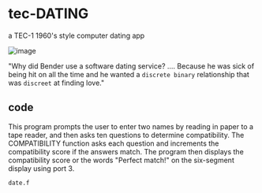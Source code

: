 # tec-DATING
a TEC-1 1960's style computer dating app

 
![image](https://user-images.githubusercontent.com/58069246/211028711-37603d83-15e8-4033-9434-8c6c407bb58e.png)

"Why did Bender use a software dating service? .... Because he was sick of being hit on all the time and he wanted a `discrete binary` relationship that was `discreet` at finding love."

## code
This program prompts the user to enter two names by reading in paper to a tape reader, and then asks ten questions to determine compatibility. The COMPATIBILITY function asks each question and increments the compatibility score if the answers match. The program then displays the compatibility score or the words "Perfect match!" on the six-segment display using port 3.

`date.f`
